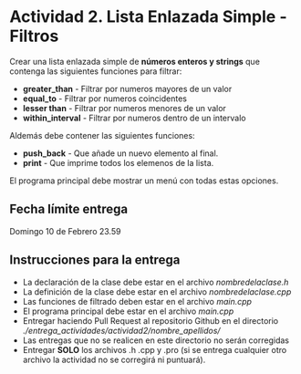 # Actividad 2. Lista Enlazada Simple - Filtros

Crear una lista enlazada simple de **números enteros y strings** que contenga las siguientes funciones para filtrar:

  - **greater_than** - Filtrar por numeros mayores de un valor
  - **equal_to** - Filtrar por numeros coincidentes 
  - **lesser than** - Filtrar por numeros menores de un valor
  - **within_interval** - Filtrar por numeros dentro de un intervalo
  
Aldemás debe contener las siguientes funciones:
  - **push_back** - Que añade un nuevo elemento al final.
  - **print** - Que imprime todos los elemenos de la lista.

El programa principal debe mostrar un menú con todas estas opciones.


## Fecha límite entrega
Domingo 10 de Febrero 23.59

## Instrucciones para la entrega

  - La declaración de la clase debe estar en el archivo _nombredelaclase.h_
  - La definición de la clase debe estar en el archivo _nombredelaclase.cpp_
  - Las funciones de filtrado deben estar en el archivo _main.cpp_
  - El programa principal debe estar en el archivo _main.cpp_
  - Entregar haciendo Pull Request al repositorio Github en el directorio _./entrega_actividades/actividad2/nombre_apellidos/_
  - Las entregas que no se realicen en este directorio no serán corregidas
  - Entregar **SOLO** los archivos .h .cpp y .pro (si se entrega cualquier otro archivo la actividad no se corregirá ni puntuará).

